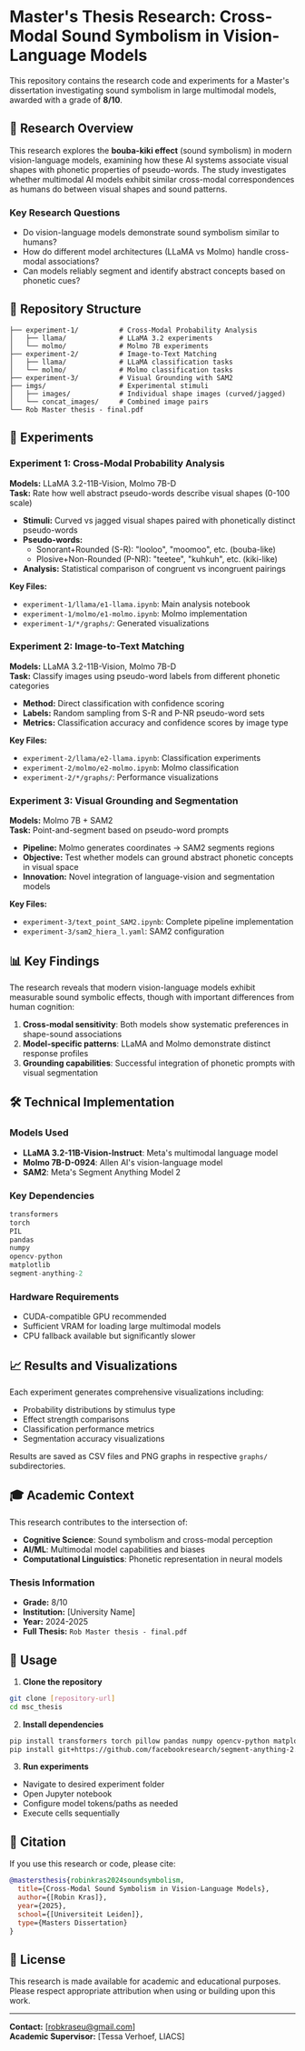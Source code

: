 # Master's Thesis Research: Cross-Modal Sound Symbolism in Vision-Language Models

This repository contains the research code and experiments for a Master's dissertation investigating sound symbolism in large multimodal models, awarded with a grade of **8/10**.

## 🔬 Research Overview

This research explores the **bouba-kiki effect** (sound symbolism) in modern vision-language models, examining how these AI systems associate visual shapes with phonetic properties of pseudo-words. The study investigates whether multimodal AI models exhibit similar cross-modal correspondences as humans do between visual shapes and sound patterns.

### Key Research Questions
- Do vision-language models demonstrate sound symbolism similar to humans?
- How do different model architectures (LLaMA vs Molmo) handle cross-modal associations?
- Can models reliably segment and identify abstract concepts based on phonetic cues?

## 📁 Repository Structure

```
├── experiment-1/          # Cross-Modal Probability Analysis
│   ├── llama/             # LLaMA 3.2 experiments
│   └── molmo/             # Molmo 7B experiments
├── experiment-2/          # Image-to-Text Matching
│   ├── llama/             # LLaMA classification tasks
│   └── molmo/             # Molmo classification tasks
├── experiment-3/          # Visual Grounding with SAM2
├── imgs/                  # Experimental stimuli
│   ├── images/            # Individual shape images (curved/jagged)
│   └── concat_images/     # Combined image pairs
└── Rob Master thesis - final.pdf
```

## 🧪 Experiments

### Experiment 1: Cross-Modal Probability Analysis
**Models:** LLaMA 3.2-11B-Vision, Molmo 7B-D  
**Task:** Rate how well abstract pseudo-words describe visual shapes (0-100 scale)

- **Stimuli:** Curved vs jagged visual shapes paired with phonetically distinct pseudo-words
- **Pseudo-words:** 
  - Sonorant+Rounded (S-R): "looloo", "moomoo", etc. (bouba-like)
  - Plosive+Non-Rounded (P-NR): "teetee", "kuhkuh", etc. (kiki-like)
- **Analysis:** Statistical comparison of congruent vs incongruent pairings

**Key Files:**
- `experiment-1/llama/e1-llama.ipynb`: Main analysis notebook
- `experiment-1/molmo/e1-molmo.ipynb`: Molmo implementation
- `experiment-1/*/graphs/`: Generated visualizations

### Experiment 2: Image-to-Text Matching  
**Models:** LLaMA 3.2-11B-Vision, Molmo 7B-D  
**Task:** Classify images using pseudo-word labels from different phonetic categories

- **Method:** Direct classification with confidence scoring
- **Labels:** Random sampling from S-R and P-NR pseudo-word sets
- **Metrics:** Classification accuracy and confidence scores by image type

**Key Files:**
- `experiment-2/llama/e2-llama.ipynb`: Classification experiments
- `experiment-2/molmo/e2-molmo.ipynb`: Molmo classification
- `experiment-2/*/graphs/`: Performance visualizations

### Experiment 3: Visual Grounding and Segmentation
**Models:** Molmo 7B + SAM2  
**Task:** Point-and-segment based on pseudo-word prompts

- **Pipeline:** Molmo generates coordinates → SAM2 segments regions
- **Objective:** Test whether models can ground abstract phonetic concepts in visual space
- **Innovation:** Novel integration of language-vision and segmentation models

**Key Files:**
- `experiment-3/text_point_SAM2.ipynb`: Complete pipeline implementation
- `experiment-3/sam2_hiera_l.yaml`: SAM2 configuration

## 📊 Key Findings

The research reveals that modern vision-language models exhibit measurable sound symbolic effects, though with important differences from human cognition:

1. **Cross-modal sensitivity**: Both models show systematic preferences in shape-sound associations
2. **Model-specific patterns**: LLaMA and Molmo demonstrate distinct response profiles
3. **Grounding capabilities**: Successful integration of phonetic prompts with visual segmentation

## 🛠 Technical Implementation

### Models Used
- **LLaMA 3.2-11B-Vision-Instruct**: Meta's multimodal language model
- **Molmo 7B-D-0924**: Allen AI's vision-language model  
- **SAM2**: Meta's Segment Anything Model 2

### Key Dependencies
```python
transformers
torch
PIL
pandas
numpy
opencv-python
matplotlib
segment-anything-2
```

### Hardware Requirements
- CUDA-compatible GPU recommended
- Sufficient VRAM for loading large multimodal models
- CPU fallback available but significantly slower

## 📈 Results and Visualizations

Each experiment generates comprehensive visualizations including:
- Probability distributions by stimulus type
- Effect strength comparisons
- Classification performance metrics
- Segmentation accuracy visualizations

Results are saved as CSV files and PNG graphs in respective `graphs/` subdirectories.

## 🎓 Academic Context

This research contributes to the intersection of:
- **Cognitive Science**: Sound symbolism and cross-modal perception
- **AI/ML**: Multimodal model capabilities and biases
- **Computational Linguistics**: Phonetic representation in neural models

### Thesis Information
- **Grade:** 8/10
- **Institution:** [University Name]
- **Year:** 2024-2025
- **Full Thesis:** `Rob Master thesis - final.pdf`

## 🚀 Usage

1. **Clone the repository**
```bash
git clone [repository-url]
cd msc_thesis
```

2. **Install dependencies**
```bash
pip install transformers torch pillow pandas numpy opencv-python matplotlib
pip install git+https://github.com/facebookresearch/segment-anything-2.git
```

3. **Run experiments**
- Navigate to desired experiment folder
- Open Jupyter notebook
- Configure model tokens/paths as needed
- Execute cells sequentially

## 📝 Citation

If you use this research or code, please cite:
```bibtex
@mastersthesis{robinkras2024soundsymbolism,
  title={Cross-Modal Sound Symbolism in Vision-Language Models},
  author={[Robin Kras]},
  year={2025},
  school={[Universiteit Leiden]},
  type={Masters Dissertation}
}
```

## 📄 License

This research is made available for academic and educational purposes. Please respect appropriate attribution when using or building upon this work.

---

**Contact:** [robkraseu@gmail.com]  
**Academic Supervisor:** [Tessa Verhoef, LIACS]
